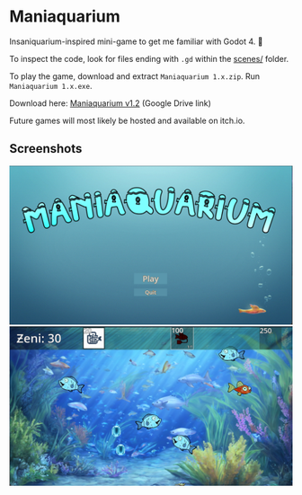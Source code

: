 # Maniaquarium
 Insaniquarium-inspired mini-game to get me familiar with Godot 4. 🐠

To inspect the code, look for files ending with `.gd` within the [scenes/](scenes/) folder.

To play the game, download and extract `Maniaquarium 1.x.zip`. Run `Maniaquarium 1.x.exe`.

Download here: [Maniaquarium v1.2](https://drive.google.com/drive/folders/1mM8UUdpw07lqwwZZ4oGBmYSHHPUQNE9d?usp=sharing) (Google Drive link)

Future games will most likely be hosted and available on itch.io.


## Screenshots

![Main Menu](resources/screenshots/mainmenu.png)
![Gameplay](resources/screenshots/gameplay1.png)
